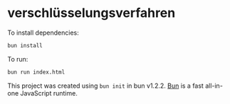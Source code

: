 # verschlüsselungsverfahren

To install dependencies:

```bash
bun install
```

To run:

```bash
bun run index.html
```

This project was created using `bun init` in bun v1.2.2. [Bun](https://bun.sh) is a fast all-in-one JavaScript runtime.
